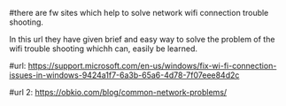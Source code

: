#there are fw sites which help to solve network wifi connection  trouble shooting.

In this url they have given brief and easy way to solve the problem of the wifi trouble shooting whichh can,
easily be learned.

#url: https://support.microsoft.com/en-us/windows/fix-wi-fi-connection-issues-in-windows-9424a1f7-6a3b-65a6-4d78-7f07eee84d2c


#url 2:   https://obkio.com/blog/common-network-problems/
